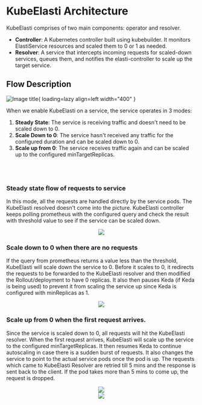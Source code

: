 # KubeElasti Architecture


KubeElasti comprises of two main components: operator and resolver.

- **Controller**: A Kubernetes controller built using kubebuilder. It monitors ElastiService resources and scaled them to 0 or 1 as needed.
- **Resolver**: A service that intercepts incoming requests for scaled-down services, queues them, and notifies the elasti-controller to scale up the target service.

## Flow Description


 ![Image title](../images/architecture/flow.png){ loading=lazy align=left width="400" }

When we enable KubeElasti on a service, the service operates in 3 modes:


1. **Steady State**: The service is receiving traffic and doesn't need to be scaled down to 0.
2. **Scale Down to 0**: The service hasn't received any traffic for the configured duration and can be scaled down to 0.
3. **Scale up from 0**: The service receives traffic again and can be scaled up to the configured minTargetReplicas.

<br><br>

### Steady state flow of requests to service

In this mode, all the requests are handled directly by the service pods. The KubeElasti resolved doesn't come into the picture. KubeElasti controller keeps polling prometheus with the configured query and check the result with threshold value to see if the service can be scaled down.

<div align="center">
<img src="../images/architecture/1.png">
</div>

### Scale down to 0 when there are no requests

If the query from prometheus returns a value less than the threshold, KubeElasti will scale down the service to 0. Before it scales to 0, it redirects the requests to be forwarded to the KubeElasti resolver and then modified the Rollout/deployment to have 0 replicas. It also then pauses Keda (if Keda is being used) to prevent it from scaling the service up since Keda is configured with minReplicas as 1. 

<div align="center">
<img src="../images/architecture/2.png">
</div>

### Scale up from 0 when the first request arrives.

Since the service is scaled down to 0, all requests will hit the KubeElasti resolver. When the first request arrives, KubeElasti will scale up the service to the configured minTargetReplicas. It then resumes Keda to continue autoscaling in case there is a sudden burst of requests. It also changes the service to point to the actual service pods once the pod is up. The requests which came to KubeElasti Resolver are retried till 5 mins and the response is sent back to the client. If the pod takes more than 5 mins to come up, the request is dropped.

<div align="center">
<img src="../images/architecture/3.png">
</div>


<div align="center">
<img src="../images/architecture/4.png">
</div>